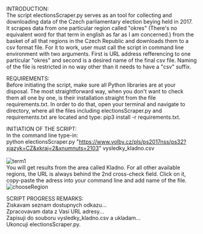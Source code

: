 INTRODUCTION:	<br />
The script electionsScraper.py serves as an tool for collecting and downloading data of the Czech parliamentary election beying held in 2017. It scrapes data from one particular region called "okres" (There's no equivalent word for that term in english as far as I am concerned.) from the basket of all that regions in the Czech Republic and downloads them to a csv format file. For it to work, user must call the script in command line environment with two arguments. First is URL address refferencing to one particular "okres" and second is a desired name of the final csv file. Naming of the file is restricted in no way other than it needs to have a "csv" suffix.<br />

REQUIREMENTS: <br />
Before initiating the script, make sure all Python libraries are at your disposal. The most straightforward way, when you don't want to check them all one by one, is their installation straight from the file requirements.txt. In order to do that, open your terminal and navigate to directory, where all the files including electionsScraper.py and requirements.txt are located and type: pip3 install -r requirements.txt. <br />

INITIATION OF THE SCRIPT:	<br />
In the command line type-in: <br />
python electionsScraper.py "https://www.volby.cz/pls/ps2017nss/ps32?xjazyk=CZ&xkraj=2&xnumnuts=2103" vysledky_kladno.csv <br /><br />
![term1](https://github.com/user-attachments/assets/0dc71f93-8137-436a-b3d1-08887d694fb5)<br />
You will get results from the area called Kladno. For all other available regions, the URL is always behind the 2nd cross-check field. Click on it, copy-paste the adress into your command line and add name of the file. <br />
![chooseRegion](https://github.com/user-attachments/assets/89d01547-9f86-4165-b012-d15675530337)
 <br />

SCRIPT PROGRESS REMARKS:	<br />
Ziskavam seznam dostupnych odkazu... <br />
Zpracovavam data z Vasi URL adresy... <br />
Zapisuji do souboru vysledky_kladno.csv a ukladam... <br />
Ukoncuji electionsScraper.py. <br />
